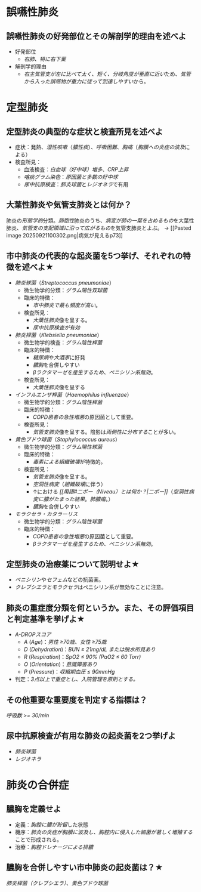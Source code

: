 # 誤嚥性肺炎
## 誤嚥性肺炎の好発部位とその解剖学的理由を述べよ
- 好発部位
    - *右肺、特に右下葉*
- 解剖学的理由
    - *右主気管支が左に比べて太く、短く、分岐角度が垂直に近い*ため、*気管から入った誤嚥物が重力に従って到達しやすい*から。

# 定型肺炎
## 定型肺炎の典型的な症状と検査所見を述べよ
- 症状：発熱、*湿性咳嗽*（*膿性痰*）、*呼吸困難*、*胸痛*（*胸膜への炎症の波及*による）
- 検査所見：
	- 血液検査：*白血球（好中球）増多*、*CRP上昇*
	- *喀痰グラム染色*：*原因菌と多数の好中球*
	- *尿中抗原検査*：*肺炎球菌*と*レジオネラ*で有用

## 大葉性肺炎や気管支肺炎とは何か？
肺炎の*形態学的*分類。*肺胞性*肺炎のうち、*病変が肺の一葉を占めるもの*を大葉性肺炎、*気管支の支配領域に沿って広がるもの*を気管支肺炎とよぶ。
→ [[Pasted image 20250921100302.png|病気が見えるp73]]

## 市中肺炎の代表的な起炎菌を5つ挙げ、それぞれの特徴を述べよ★
- *肺炎球菌*（*Streptococcus pneumoniae*）
    - 微生物学的分類：*グラム陽性双球菌*
    - 臨床的特徴：
	    - *市中肺炎で最も頻度が高い*。
	- 検査所見：
	    - *大葉性肺炎*像を呈する。
	    - *尿中抗原検査が有効*
- *肺炎桿菌*（*Klebsiella pneumoniae*）
	- 微生物学的検査：*グラム陰性桿菌*
	- 臨床的特徴：
		- *糖尿病*や*大酒家*に好発
		- *膿胸*を合併しやすい
		- *βラクタマーゼを産生するため、ペニシリン系無効*。
	- 検査所見：
		- *大葉性肺炎*像を呈する
- *インフルエンザ桿菌*（*Haemophilus influenzae*）
	- 微生物学的分類：*グラム陰性桿菌*
    - 臨床的特徴：
	    - *COPD患者の急性増悪*の原因菌として重要。
	- 検査所見：
		- *気管支肺炎*像を呈する。陰影は*両側性に分布する*ことが多い。
- *黄色ブドウ球菌*（*Staphylococcus aureus*）
    - 微生物学的分類：*グラム陽性球菌*
    - 臨床的特徴：
	    - *毒素による組織破壊*が特徴的。
	- 検査所見：
		- *気管支肺炎*像を呈する。
		- *空洞性病変*（*組織破壊*に伴う）
		- ↑における *[[用語#二ボー（Niveau）とは何か？|二ボー]]*（*空洞性病変に膿がたまった結果*。*肺膿瘍*。）
		- *膿胸*を合併しやすい
- *モラクセラ・カタラーリス*
    - 微生物学的分類：*グラム陰性球菌*
    - 臨床的特徴：
	    - *COPD患者の急性増悪*の原因菌として重要。
	    - *βラクタマーゼを産生するため、ペニシリン系無効*。
## 定型肺炎の治療薬について説明せよ★
- *ペニシリン*や*セフェム*などの抗菌薬。
- *クレブシエラとモラクセラ*はペニシリン系が無効なことに注意。

## 肺炎の重症度分類を何というか。また、その評価項目と判定基準を挙げよ★
- *A-DROPスコア*
	- *A* (*Age*)：*男性 ≥70歳、女性 ≥75歳*
	- *D* (*Dehydration*)：*BUN ≥ 21mg/dL または脱水所見あり*
	- *R* (*Respiration*)：*SpO2 ≤ 90% (PaO2 ≤ 60 Torr)*
	- *O* (*Orientation*)：*意識障害あり*
	- *P* (*Pressure*)：*収縮期血圧 ≤ 90mmHg*
- 判定：*3点以上で重症とし、入院管理を原則とする。*

## その他重要な重要度を判定する指標は？
*呼吸数 >= 30/min*

## 尿中抗原検査が有用な肺炎の起炎菌を2つ挙げよ
- *肺炎球菌*
- *レジオネラ*

# 肺炎の合併症
## 膿胸を定義せよ
- 定義：*胸腔に膿が貯留*した状態
- 機序：*肺炎の炎症が胸膜に波及し、胸腔内に侵入した細菌が著しく増殖する*ことで形成される。
- 治療：*胸腔ドレナージによる排膿*
## 膿胸を合併しやすい市中肺炎の起炎菌は？★
*肺炎桿菌（クレブシエラ）*、*黄色ブドウ球菌*